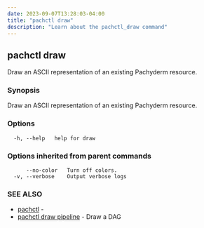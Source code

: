 ```yaml
---
date: 2023-09-07T13:28:03-04:00
title: "pachctl draw"
description: "Learn about the pachctl_draw command"
---
```


## pachctl draw

Draw an ASCII representation of an existing Pachyderm resource.

### Synopsis

Draw an ASCII representation of an existing Pachyderm resource.

### Options

```
  -h, --help   help for draw
```

### Options inherited from parent commands

```
      --no-color   Turn off colors.
  -v, --verbose    Output verbose logs
```

### SEE ALSO

* [pachctl](../pachctl)	 - 
* [pachctl draw pipeline](../pachctl_draw_pipeline)	 - Draw a DAG

